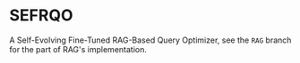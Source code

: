 # SEFRQO
A Self-Evolving Fine-Tuned RAG-Based Query Optimizer, see the `RAG` branch for the part of RAG's implementation.
